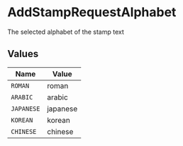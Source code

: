 # AddStampRequestAlphabet

The selected alphabet of the stamp text


## Values

| Name       | Value      |
| ---------- | ---------- |
| `ROMAN`    | roman      |
| `ARABIC`   | arabic     |
| `JAPANESE` | japanese   |
| `KOREAN`   | korean     |
| `CHINESE`  | chinese    |